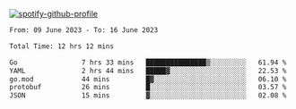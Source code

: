 [![spotify-github-profile](https://spotify-github-profile.vercel.app/api/view?uid=313pysyt3uxkjdidtiuvzf7nrnnu&cover_image=true&theme=natemoo-re&show_offline=false&background_color=121212&interchange=false&bar_color=53b14f&bar_color_cover=false)](https://spotify-github-profile.vercel.app/api/view?uid=313pysyt3uxkjdidtiuvzf7nrnnu&redirect=true)

<!--START_SECTION:waka-->

```txt
From: 09 June 2023 - To: 16 June 2023

Total Time: 12 hrs 12 mins

Go                7 hrs 33 mins   ███████████████▒░░░░░░░░░   61.94 %
YAML              2 hrs 44 mins   █████▓░░░░░░░░░░░░░░░░░░░   22.53 %
go.mod            44 mins         █▓░░░░░░░░░░░░░░░░░░░░░░░   06.10 %
protobuf          26 mins         █░░░░░░░░░░░░░░░░░░░░░░░░   03.57 %
JSON              15 mins         ▓░░░░░░░░░░░░░░░░░░░░░░░░   02.08 %
```

<!--END_SECTION:waka-->